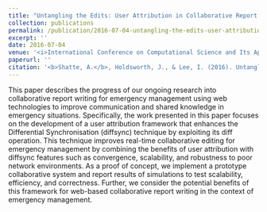 ```yaml
---
title: "Untangling the Edits: User Attribution in Collaborative Report Writing for Emergency Management"
collection: publications
permalink: /publication/2016-07-04-untangling-the-edits-user-attribution-in-collaborative-report-writing-for-emergency-management
excerpt: ''
date: 2016-07-04
venue: '<i>International Conference on Computational Science and Its Applications</i>'
paperurl: ''
citation: '<b>Shatte, A.</b>, Holdsworth, J., & Lee, I. (2016). Untangling the edits: user attribution in collaborative report writing for emergency management. <i>ICCSA 2016: International Conference on Computational Science and its Applications</i>, 4-7 July 2016, Beijing, China.'
---
```

This paper describes the progress of our ongoing research into collaborative report writing for emergency management using web technologies to improve communication and shared knowledge in emergency situations. Specifically, the work presented in this paper focuses on the development of a user attribution framework that enhances the Differential Synchronisation (diffsync) technique by exploiting its diff operation. This technique improves real-time collaborative editing for emergency management by combining the benefits of user attribution with diffsync features such as convergence, scalability, and robustness to poor network environments. As a proof of concept, we implement a prototype collaborative system and report results of simulations to test scalability, efficiency, and correctness. Further, we consider the potential benefits of this framework for web-based collaborative report writing in the context of emergency management.

<!---This paper is about the number 3. The number 4 is left for future work.--->

<!---[Download paper here](http://academicpages.github.io/files/paper3.pdf)--->

<!---Recommended citation: Your Name, You. (2015). "Paper Title Number 3." <i>Journal 1</i>. 1(3).--->
